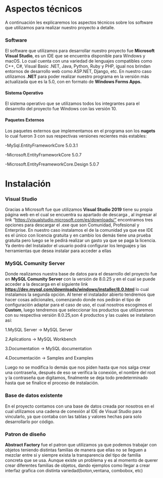 # Aspectos técnicos 
A continuación les explicaremos los aspectos técnicos sobre los software que utilizamos para realizar nuestro proyecto a detalle.

###  Software
El software que utilizamos para desarrollar nuestro proyecto fue **Microsoft Visual Studio**, es un IDE que se encuentra disponible para Windows y macOS. Lo cual cuenta con una variedad de lenguajes compatibles como C++, C#, Visual Basic .NET, Java, Python, Ruby y PHP, igual nos  brindan entornos de desarrollo web como ASP.NET, Django, etc.
En nuestro caso utilizamos **.NET** para poder realizar nuestro programa en la versión más actualizada que es la 5.0, con en formato  de **Windows Forms Apps.**


#### Sistema Operativo
El sistema operativo que se utilizamos todos los integrantes para el desarrollo del proyecto fue Windows con las versión 10.

#### Paquetes Externos 
Los paquetes externos que implementamos en el programa son los **nugets** lo cual fueron 3 con sus respectivas versiones recientes más estables:

-MySql.EntityFrameworkCore 5.0.3.1

-Microsoft.EntityFrameworkCore 5.0.7

-Microsoft.EntityFreameworkCore.Design 5.0.7


# Instalación 

### Visual Studio
Gracias a Microsoft fue que utilizamos **Visual Studio 2019** tiene su propia página web en el cual se encuentra su apartado de descarga , al ingresar al link “https://visualstudio.microsoft.com/es/downloads/” encontramos tres opciones para descargar el .exe que son Comunidad, Profesional y Enterprise. En nuestro caso instalamos el de la comunidad ya que ese IDE es el único con licencia gratuita y en cambio los demás tiene una prueba gratuita pero luego se le pedirá realizar un gasto ya que se paga la licencia. Ya dentro del Instalador el usuario podrá configurar los lenguajes y las herramientas que desea instalar para acceder a ellas 


### MySQL Comunity Server
Donde realizamos nuestra base de datos para el desarrollo del proyecto fue en **MySQL Comunity Server** con la versión de 8.0.25 y en el cual se puede acceder a la descarga en el siguiente link **https://dev.mysql.com/downloads/windows/installer/8.0.html**  lo cual instalamos la segunda opción. Al tener el instalador abierto tendremos que hacer cosas adicionales, comenzando donde nos pedirán el tipo de configuración adaptar para el caso de uso, el cual nosotros escogimos el **Custom**, luego tendremos que seleccionar los productos que utilizaremos con su respectiva versión 8.0.25,son 4 productos y las cuales se instalaron así:

1.MySQL Server -> MySQL Server

2.Aplications -> MySQL Workbench

3.Documentation -> MySQL documentation

4.Documentación -> Samples and Examples

Luego no se modifica lo demás que nos piden hasta que nos salga crear una contraseña, después de eso se verifica la conexión, el nombre del root y la contraseña que digitamos, finalmente se deja todo predeterminado hasta que se finalice el proceso de instalación.

### Base de datos existente
En el proyecto contamos con una base de datos creada por nosotros en el cual utilizamos una cadena de conexión al IDE de Visual Studio para vincularlo, ya que contaba con las tablas y valores hechas para solo desarrollarlo por código.


### Patron de diseño 
**Abstract  Factory** fue el patron que utilizamos ya que podemos trabajar con objetos teniendo distintas familias de manera que ellas no se lleguen a mezclar entre si y siempre exista la transparencia del tipo de familia concreta que se usa. Aunque existe un problema y es al momento de querer crear diferentes familias de objetos, dando ejemplos como llegar a crear interfaz grafica con distinta variedad(boton,ventana, combobox, etc)
